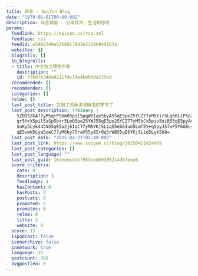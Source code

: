 ```yaml
---
title: 碎言 - SuiYan Blog
date: "1970-01-01T00:00:00Z"
description: 碎言博客 - 分享技术、生活和思考
params:
  feedlink: https://suiyan.cc/rss.xml
  feedtype: rss
  feedid: e5960709e5f669179d3e3328b944163a
  websites: {}
  blogrolls: []
  in_blogrolls:
  - title: 中文独立博客列表
    description: ""
    id: 7fb87e348a8211f4c19e4b0b0da225bd
  recommended: []
  recommender: []
  categories: []
  relme: {}
  last_post_title: 又到了流鼻涕流眼泪的季节了
  last_post_description: !!binary |
    5ZOO5ZGA77yM5q+P5bm05pil5pqW6Iqx5byA55qE5pe25YCZ77yM5Yir5Lq66LiP5pil5L
    qr5Y+X5pil5aSp5b+r5LmQ5pe25YWJ55qE5pe25YCZ77yM5bCx5piv5oiR55qE5pyA44CM
    5oKy5Lyk44CN55qE5a2j6IqC77yM6YKj5Liq55eb6Ium5Lmf5Y+q5pyJ57uP5Y6G6L+H55
    qE5omN5Lya5oeC77yM6by75raV55y85rOq5rWB55qE6YKj5Liq5Lyk5b8=
  last_post_date: "2025-04-21T02:49:09Z"
  last_post_link: https://www.suiyan.cc/blog/20250421024909
  last_post_categories: []
  last_post_language: ""
  last_post_guid: 16deeec1ebf953eedb9385214d67eea6
  score_criteria:
    cats: 0
    description: 3
    feedlangs: 1
    hasContent: 0
    hasPosts: 3
    postcats: 0
    promoted: 5
    promotes: 0
    relme: 0
    title: 3
    website: 0
  score: 15
  ispodcast: false
  isnoarchive: false
  innetwork: true
  language: zh
  postcount: 300
  avgpostlen: 0
---
```


